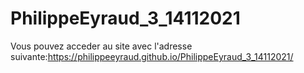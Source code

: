 # PhilippeEyraud_3_14112021

Vous pouvez acceder au site avec l'adresse suivante:https://philippeeyraud.github.io/PhilippeEyraud_3_14112021/
